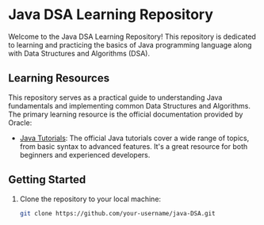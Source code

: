 # Java DSA Learning Repository

Welcome to the Java DSA Learning Repository! This repository is dedicated to learning and practicing the basics of Java programming language along with Data Structures and Algorithms (DSA).

## Learning Resources

This repository serves as a practical guide to understanding Java fundamentals and implementing common Data Structures and Algorithms. The primary learning resource is the official documentation provided by Oracle:

- [Java Tutorials](https://docs.oracle.com/javase/tutorial/java/): The official Java tutorials cover a wide range of topics, from basic syntax to advanced features. It's a great resource for both beginners and experienced developers.



## Getting Started

1. Clone the repository to your local machine:
   ```bash
   git clone https://github.com/your-username/java-DSA.git
